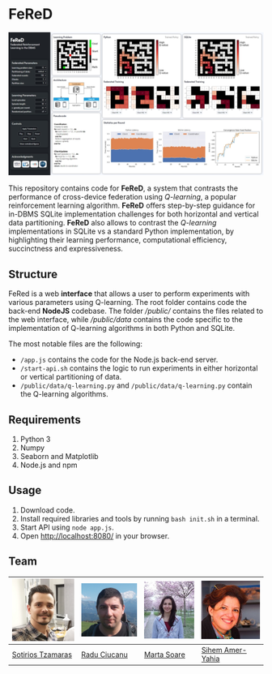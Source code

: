 # FeReD

![fered](/public/assets/fered.jpeg)

This repository contains code for **FeReD**, a system that contrasts the performance of cross-device federation using *Q-learning*, a popular reinforcement learning algorithm. **FeReD** offers step-by-step guidance for in-DBMS SQLite implementation challenges for both horizontal and vertical data partitioning. **FeReD** also allows to contrast the *Q-learning* implementations in SQLite vs a standard Python implementation, by highlighting their learning performance, computational efficiency, succinctness and expressiveness.

## Structure

FeRed is a web **interface** that allows a user to perform experiments with various parameters using Q-learning. The root folder contains code the back-end **NodeJS** codebase. The folder */public/* contains the files related to the web interface, while */public/data* contains the code specific to the implementation of Q-learning algorithms in both Python and SQLite.

The most notable files are the following:

* `/app.js` contains the code for the Node.js back-end server.
* `/start-api.sh` contains the logic to run experiments in either horizontal or vertical partitioning of data.
* `/public/data/q-learning.py` and `/public/data/q-learning.py` contain the Q-learning algorithms.

## Requirements

1. Python 3
2. Numpy
3. Seaborn and Matplotlib
4. Node.js and npm

## Usage

1. Download code.
2. Install required libraries and tools by running `bash init.sh` in a terminal.
3. Start API using `node app.js`.
4. Open [http://localhost:8080/](http://localhost:8080/) in your browser.

## Team

![sotiris](/public/assets/sotiris.png) | ![radu](/public/assets/radu.png) | ![marta](/public/assets/marta.jpg) | ![sihem](/public/assets/sihem.jpg)
------------ | ------------- | ------------- | -------------
[Sotirios Tzamaras](https://scholar.google.fr/citations?hl=fr&user=sbOKfl8AAAAJ) | [Radu Ciucanu](https://lig-membres.imag.fr/ciucanu/) | [Marta Soare](https://lig-membres.imag.fr/soare/) | [Sihem Amer-Yahia](https://lig-membres.imag.fr/amery/)
